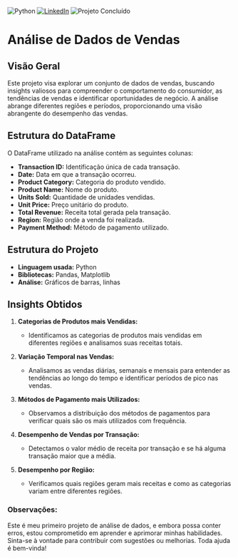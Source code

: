 ![Python](https://img.shields.io/badge/python-3670A0?style=for-the-badge&logo=python&logoColor=ffdd54) 	[![LinkedIn](https://img.shields.io/badge/LinkedIn-0077B5?style=for-the-badge&logo=linkedin&logoColor=white)](https://www.linkedin.com/in/devluanstv/) ![Projeto Concluído](https://img.shields.io/badge/Projeto-Concluído-green)

# **Análise de Dados de Vendas**

## **Visão Geral**

Este projeto visa explorar um conjunto de dados de vendas, buscando insights valiosos para compreender o comportamento do consumidor, as tendências de vendas e identificar oportunidades de negócio. A análise abrange diferentes regiões e períodos, proporcionando uma visão abrangente do desempenho das vendas.

## **Estrutura do DataFrame**

O DataFrame utilizado na análise contém as seguintes colunas:

- **Transaction ID:** Identificação única de cada transação.
- **Date:** Data em que a transação ocorreu.
- **Product Category:** Categoria do produto vendido.
- **Product Name:** Nome do produto.
- **Units Sold:** Quantidade de unidades vendidas.
- **Unit Price:** Preço unitário do produto.
- **Total Revenue:** Receita total gerada pela transação.
- **Region:** Região onde a venda foi realizada.
- **Payment Method:** Método de pagamento utilizado.

## **Estrutura do Projeto**

- **Linguagem usada:** Python
- **Bibliotecas:** Pandas, Matplotlib
- **Análise:** Gráficos de barras, linhas

## **Insights Obtidos**

1. **Categorias de Produtos mais Vendidas:**
    - Identificamos as categorias de produtos mais vendidas em diferentes regiões e analisamos suas receitas totais.

2. **Variação Temporal nas Vendas:**
    - Analisamos as vendas diárias, semanais e mensais para entender as tendências ao longo do tempo e identificar períodos de pico nas vendas.

3. **Métodos de Pagamento mais Utilizados:**
    - Observamos a distribuição dos métodos de pagamentos para verificar quais são os mais utilizados com frequência.

4. **Desempenho de Vendas por Transação:**
    - Detectamos o valor médio de receita por transação e se há alguma transação maior que a média.

5. **Desempenho por Região:**
    - Verificamos quais regiões geram mais receitas e como as categorias variam entre diferentes regiões.

### **Observações:**

Este é meu primeiro projeto de análise de dados, e embora possa conter erros, estou comprometido em aprender e aprimorar minhas habilidades. Sinta-se à vontade para contribuir com sugestões ou melhorias. Toda ajuda é bem-vinda!
